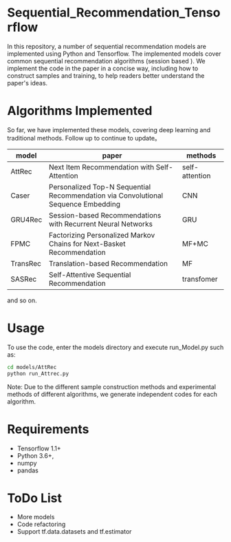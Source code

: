 # Sequential_Recommendation_Tensorflow
In this repository, a number of sequential recommendation models are implemented using Python and Tensorflow. 
The implemented models cover common sequential recommendation algorithms (session based ). We implement the code in the paper in a concise way, including how to construct samples and training, to help readers better understand the paper's ideas.


# Algorithms Implemented

So far, we have implemented these models, covering deep learning and traditional methods. Follow up to continue to update。

| model   | paper    | methods|
| ------ | ------ | ------ | 
| AttRec | Next Item Recommendation with Self-Attention   |  self-attention |
| Caser |  Personalized Top-N Sequential Recommendation via Convolutional Sequence Embedding  |  CNN     |     
| GRU4Rec | Session-based Recommendations with Recurrent Neural Networks   |  GRU     |   
| FPMC | Factorizing Personalized Markov Chains for Next-Basket Recommendation  |  MF+MC    |    
| TransRec | Translation-based Recommendation |  MF      | 
| SASRec| Self-Attentive Sequential Recommendation |transfomer|

and so on.


# Usage

 To use the code, enter the models directory and execute run_Model.py
such as:
``` bash
cd models/AttRec
python run_Attrec.py
```
Note: Due to the different sample construction methods and experimental methods of different algorithms, we generate independent codes for each algorithm.

    
# Requirements
* Tensorflow 1.1+
* Python 3.6+, 
* numpy
* pandas

# ToDo List
* More models
* Code refactoring
* Support tf.data.datasets and tf.estimator


